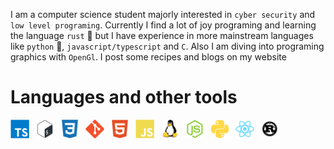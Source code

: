 
I am a computer science student majorly interested in `cyber security` and `low level programing`. Currently I find a lot of joy programing and learning the language `rust` 🦀 but I have experience in more mainstream languages like `python` 🐍, `javascript/typescript` and `C`. Also I am diving into programing graphics with `OpenGl`. I post some recipes and blogs on my website <in-development>


# Languages and other tools

<img align="left" alt="Java" width="30px" style="padding-right:10px;" src="./files/typescript-plain.svg"/>
<img align="left" alt="Java" width="30px" style="padding-right:10px;" src="./files/bash-original.svg"/>
<img align="left" alt="Java" width="30px" style="padding-right:10px;" src="./files/css3-plain.svg"/>
<img align="left" alt="Java" width="30px" style="padding-right:10px;" src="./files/git-original.svg"/>
<img align="left" alt="Java" width="30px" style="padding-right:10px;" src="./files/html5-plain.svg"/>
<img align="left" alt="Java" width="30px" style="padding-right:10px;" src="./files/javascript-plain.svg"/>
<img align="left" alt="Java" width="30px" style="padding-right:10px;" src="./files/linux-original.svg"/>
<img align="left" alt="Java" width="30px" style="padding-right:10px;" src="./files/nodejs-original.svg"/>
<img align="left" alt="Java" width="30px" style="padding-right:10px;" src="./files/python-plain.svg"/>
<img align="left" alt="Java" width="30px" style="padding-right:10px;" src="./files/react-original.svg"/>
<img align="left" alt="Java" width="30px" style="padding-right:10px;" src="./files/rust-plain.svg"/>
